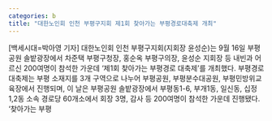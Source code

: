 ```yaml
---
categories: b
title: "대한노인회 인천 부평구지회 제1회 찾아가는 부평경로대축제 개최"
---
```

[백세시대=박아영 기자] 대한노인회 인천 부평구지회(지회장 윤성순)는 9월 16일 부평공원 솔밭광장에서 차준택 부평구청장, 홍순옥 부평구의장, 윤성순 지회장 등 내빈과 어르신 200여명이 참석한 가운데 ‘제1회 찾아가는 부평경로 대축제’를 개최했다. 부평경로 대축제는 부평 소재지를 3개 구역으로 나누어 부평공원, 부평분수대공원, 부평민방위교육장에서 진행되며, 이 날은 부평공원 솔밭광장에서 부평동1-6, 부개1동, 일신동, 십정1,2동 소속 경로당 60개소에서 회장 3명, 감사 등 200여명이 참석한 가운데 진행됐다. ‘찾아가는 부평
